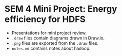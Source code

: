 SEM 4 Mini Project: Energy efficiency for HDFS
===============================================
* Presentations for mini project review.
* ```.draw``` files contain diagrams drawn in Draw.io.
* ```.png``` files are exported from the ```.draw``` files.
* ```notes.md``` contains notes about hadoop.
